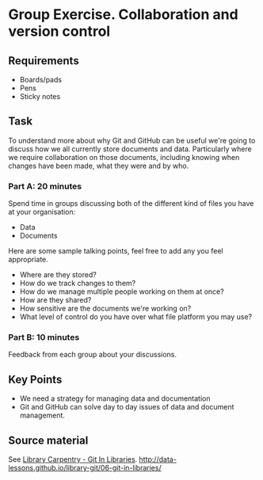 Group Exercise. Collaboration and version control
=================================================

Requirements
------------

- Boards/pads
- Pens
- Sticky notes

Task
----

To understand more about why Git and GitHub can be useful we're going to discuss how we all currently store documents and data.  Particularly where we require collaboration on those documents, including knowing when changes have been made, what they were and by who.

### Part A: 20 minutes

Spend time in groups discussing both of the different kind of files you have at your organisation:

- Data
- Documents

Here are some sample talking points, feel free to add any you feel appropriate.

- Where are they stored?
- How do we track changes to them?
- How do we manage multiple people working on them at once?
- How are they shared?
- How sensitive are the documents we're working on?
- What level of control do you have over what file platform you may use?

### Part B: 10 minutes

Feedback from each group about your discussions.

Key Points
----------

- We need a strategy for managing data and documentation
- Git and GitHub can solve day to day issues of data and document management.

Source material
---------------

See [Library Carpentry - Git In Libraries](http://data-lessons.github.io/library-git/06-git-in-libraries/).
http://data-lessons.github.io/library-git/06-git-in-libraries/